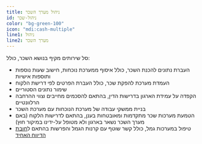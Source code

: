 ```yaml
---
title: ניהול מערך השכר
id: ניהול-שכר
color: "bg-green-100"
icon: "mdi:cash-multiple"
line1: ניהול
line2: מערך השכר
---
```


סל שירותים מקיף בנושא השכר, כולל:

- העברת נתונים להכנת השכר, כולל איסוף ממערכת נוכחות, חישוב שעות נוספות ותוספות אישיות
- העמדת מערכת להפקת שכר, כולל העברת הפרטים לפי דרישת הלקוח
- שימור נתונים הסטוריים
- הקפדה על עמידת הארגון בדרישות הדין, בהתאם להסכמים מחייבים וצווי ההרחבה הרלוונטיים
- בניית ממשקי עבודה של מערכת הנוכחות עם מערכת השכר
- הטמעת מערכות שכר מתקדמות ומאובטחות בענן, בהתאם לדרישות הלקוח (באם מערך השכר נשאר בארגון ולא מטופל על-ידינו במיקור חוץ)
- טיפול במערכות גמל, כולל קשר שוטף עם קרנות הגמל והפרשות בהתאם ל<ins>חובת הדיווח האחיד</ins>
